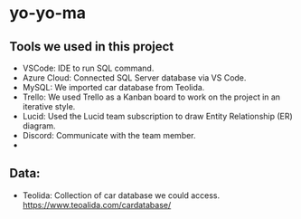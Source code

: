 # yo-yo-ma

## Tools we used in this project
* VSCode: IDE to run SQL command.
* Azure Cloud: Connected SQL Server database via VS Code.
* MySQL: We imported car database from Teolida.
* Trello: We used Trello as a Kanban board to work on the project in an iterative style.
* Lucid: Used the Lucid team subscription to draw Entity Relationship (ER) diagram.
* Discord: Communicate with the team member.
* 
## Data:
* Teolida: Collection of car database we could access. https://www.teoalida.com/cardatabase/



